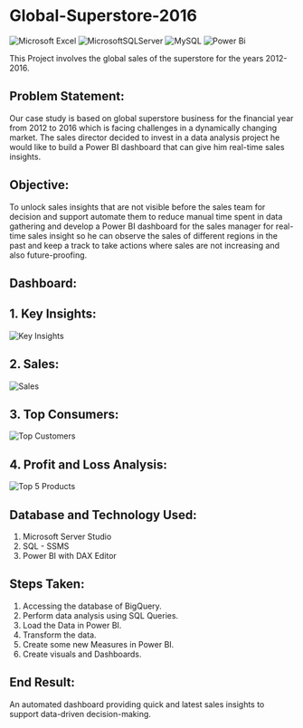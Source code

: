 # Global-Superstore-2016
![Microsoft Excel](https://img.shields.io/badge/Microsoft_Excel-217346?style=for-the-badge&logo=microsoft-excel&logoColor=white)
![MicrosoftSQLServer](https://img.shields.io/badge/Microsoft%20SQL%20Server-CC2927?style=for-the-badge&logo=microsoft%20sql%20server&logoColor=white)
![MySQL](https://img.shields.io/badge/mysql-%2300f.svg?style=for-the-badge&logo=mysql&logoColor=white)
![Power Bi](https://img.shields.io/badge/power_bi-F2C811?style=for-the-badge&logo=powerbi&logoColor=black)

This Project involves the global sales of the superstore for the years 2012-2016.

## Problem Statement:
Our case study is based on global superstore business for the financial year from 2012 to 2016 which is facing challenges in a dynamically changing market. The sales director decided to invest in a data analysis project he would like to build a Power BI dashboard that can give him real-time sales insights.

## Objective:
To unlock sales insights that are not visible before the sales team for decision and support automate them to reduce manual time spent in data gathering and develop a Power BI dashboard for the sales manager for real-time sales insight so he can observe the sales of different regions in the past and keep a track to take actions where sales are not increasing and also future-proofing.

## Dashboard:
## 1. Key Insights:
![Key Insights](https://user-images.githubusercontent.com/96460908/153128886-0edca8f0-4a53-4feb-b05b-e555ad3f0bbf.jpg)
## 2. Sales:
![Sales](https://user-images.githubusercontent.com/96460908/153128957-e9e9e1d6-a166-4061-99ba-0dd81035f6f8.jpg)
## 3. Top Consumers:
![Top Customers](https://user-images.githubusercontent.com/96460908/153129025-d85f025e-8728-4b95-999f-089cd90c209e.jpg)
## 4. Profit and Loss Analysis:
![Top 5 Products](https://user-images.githubusercontent.com/96460908/153129077-66659c52-3a30-492f-b022-846f63184142.jpg)

## Database and Technology Used:
1. Microsoft Server Studio
2. SQL - SSMS
3. Power BI with DAX Editor

## Steps Taken:
1. Accessing the database of BigQuery.
2. Perform data analysis using SQL Queries.
3. Load the Data in Power BI.
4. Transform the data.
5. Create some new Measures in Power BI.
6. Create visuals and Dashboards.

## End Result:
An automated dashboard providing quick and latest sales insights to support data-driven decision-making.
